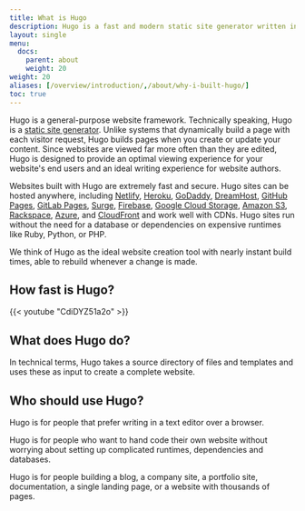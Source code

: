 ```yaml
---
title: What is Hugo
description: Hugo is a fast and modern static site generator written in Go, and designed to make website creation fun again.
layout: single
menu:
  docs:
    parent: about
    weight: 20
weight: 20
aliases: [/overview/introduction/,/about/why-i-built-hugo/]
toc: true
---
```


Hugo is a general-purpose website framework. Technically speaking, Hugo is a [static site generator]. Unlike systems that dynamically build a page with each visitor request, Hugo builds pages when you create or update your content. Since websites are viewed far more often than they are edited, Hugo is designed to provide an optimal viewing experience for your website's end users and an ideal writing experience for website authors.

Websites built with Hugo are extremely fast and secure. Hugo sites can be hosted anywhere, including [Netlify], [Heroku], [GoDaddy], [DreamHost], [GitHub Pages], [GitLab Pages], [Surge], [Firebase], [Google Cloud Storage], [Amazon S3], [Rackspace], [Azure], and [CloudFront] and work well with CDNs. Hugo sites run without the need for a database or dependencies on expensive runtimes like Ruby, Python, or PHP.

We think of Hugo as the ideal website creation tool with nearly instant build times, able to rebuild whenever a change is made.

## How fast is Hugo?

{{< youtube "CdiDYZ51a2o" >}}

## What does Hugo do?

In technical terms, Hugo takes a source directory of files and templates and uses these as input to create a complete website.

## Who should use Hugo?

Hugo is for people that prefer writing in a text editor over a browser.

Hugo is for people who want to hand code their own website without worrying about setting up complicated runtimes, dependencies and databases.

Hugo is for people building a blog, a company site, a portfolio site, documentation, a single landing page, or a website with thousands of pages.

[@spf13]: https://twitter.com/spf13
[Amazon S3]: https://aws.amazon.com/s3/
[Azure]: https://docs.microsoft.com/en-us/azure/storage/blobs/storage-blob-static-website
[CloudFront]: https://aws.amazon.com/cloudfront/ "Amazon CloudFront"
[DreamHost]: https://www.dreamhost.com/
[Firebase]: https://firebase.google.com/docs/hosting/ "Firebase static hosting"
[GitHub Pages]: https://pages.github.com/
[GitLab Pages]: https://about.gitlab.com/features/pages/
[Go language]: https://go.dev/
[GoDaddy]: https://www.godaddy.com/ "GoDaddy.com Hosting"
[Google Cloud Storage]: https://cloud.google.com/storage/
[Heroku]: https://www.heroku.com/
[Jekyll]: https://jekyllrb.com/
[Middleman]: https://middlemanapp.com/
[Nanoc]: https://nanoc.ws/
[Netlify]: https://netlify.com
[Rackspace]: https://www.rackspace.com/cloud/files
[Surge]: https://surge.sh
[contributing to it]: https://github.com/gohugoio/hugo
[rackspace]: https://www.rackspace.com/openstack/public/files
[static site generator]: /about/benefits/
